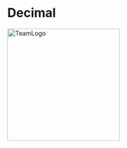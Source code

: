 # Decimal

<img height="256" width="256" alt="TeamLogo" src="https://github.com/user-attachments/assets/adfa14ec-a191-494a-8292-6e1ba4848295" />
